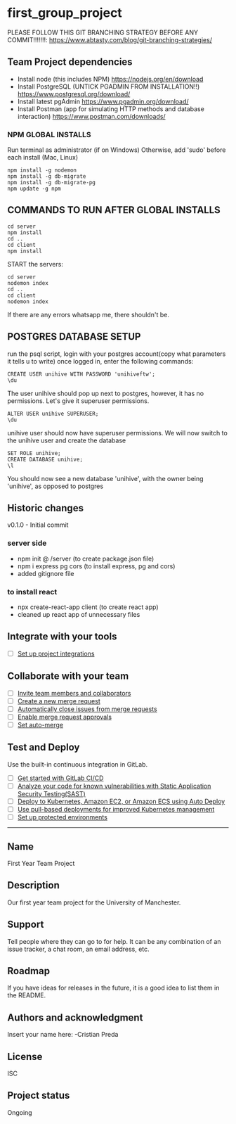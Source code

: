 # first_group_project

PLEASE FOLLOW THIS GIT BRANCHING STRATEGY BEFORE ANY COMMIT!!!!!!!:
https://www.abtasty.com/blog/git-branching-strategies/

## Team Project dependencies

- Install node (this includes NPM)
  https://nodejs.org/en/download
- Install PostgreSQL (UNTICK PGADMIN FROM INSTALLATION!!)
  https://www.postgresql.org/download/
- Install latest pgAdmin
  https://www.pgadmin.org/download/
- Install Postman (app for simulating HTTP methods and database interaction)
  https://www.postman.com/downloads/

### NPM GLOBAL INSTALLS

Run terminal as administrator (if on Windows)
Otherwise, add 'sudo' before each install (Mac, Linux)

```
npm install -g nodemon
npm install -g db-migrate
npm install -g db-migrate-pg
npm update -g npm
```
## COMMANDS TO RUN AFTER GLOBAL INSTALLS
```
cd server
npm install
cd ..
cd client
npm install

```
START the servers:
```
cd server
nodemon index
cd ..
cd client
nodemon index
```
If there are any errors whatsapp me, there shouldn't be.

## POSTGRES DATABASE SETUP
run the psql script, login with your postgres account(copy what parameters it tells u to write)
once logged in, enter the following commands:
```
CREATE USER unihive WITH PASSWORD 'unihiveftw';
\du
```
The user unihive should pop up next to postgres, however, it has no permissions.
Let's give it superuser permissions.
```
ALTER USER unihive SUPERUSER;
\du
```
unihive user should now have superuser permissions.
We will now switch to the unihive user and create the database
```
SET ROLE unihive;
CREATE DATABASE unihive;
\l
```
You should now see a new database 'unihive', with the owner being 'unihive', as opposed to postgres
## Historic changes

v0.1.0 - Initial commit

### server side

- npm init @ /server (to create package.json file)
- npm i express pg cors (to install express, pg and cors)
- added gitignore file

### to install react

- npx create-react-app client (to create react app)
- cleaned up react app of unnecessary files

## Integrate with your tools

- [ ] [Set up project integrations](https://gitlab.cs.man.ac.uk/a38062an/first_group_project/-/settings/integrations)

## Collaborate with your team

- [ ] [Invite team members and collaborators](https://docs.gitlab.com/ee/user/project/members/)
- [ ] [Create a new merge request](https://docs.gitlab.com/ee/user/project/merge_requests/creating_merge_requests.html)
- [ ] [Automatically close issues from merge requests](https://docs.gitlab.com/ee/user/project/issues/managing_issues.html#closing-issues-automatically)
- [ ] [Enable merge request approvals](https://docs.gitlab.com/ee/user/project/merge_requests/approvals/)
- [ ] [Set auto-merge](https://docs.gitlab.com/ee/user/project/merge_requests/merge_when_pipeline_succeeds.html)

## Test and Deploy

Use the built-in continuous integration in GitLab.

- [ ] [Get started with GitLab CI/CD](https://docs.gitlab.com/ee/ci/quick_start/index.html)
- [ ] [Analyze your code for known vulnerabilities with Static Application Security Testing(SAST)](https://docs.gitlab.com/ee/user/application_security/sast/)
- [ ] [Deploy to Kubernetes, Amazon EC2, or Amazon ECS using Auto Deploy](https://docs.gitlab.com/ee/topics/autodevops/requirements.html)
- [ ] [Use pull-based deployments for improved Kubernetes management](https://docs.gitlab.com/ee/user/clusters/agent/)
- [ ] [Set up protected environments](https://docs.gitlab.com/ee/ci/environments/protected_environments.html)

---

## Name

First Year Team Project

## Description

Our first year team project for the University of Manchester.

## Support

Tell people where they can go to for help. It can be any combination of an issue tracker, a chat room, an email address, etc.

## Roadmap

If you have ideas for releases in the future, it is a good idea to list them in the README.

## Authors and acknowledgment

Insert your name here:
-Cristian Preda

## License

ISC

## Project status

Ongoing
